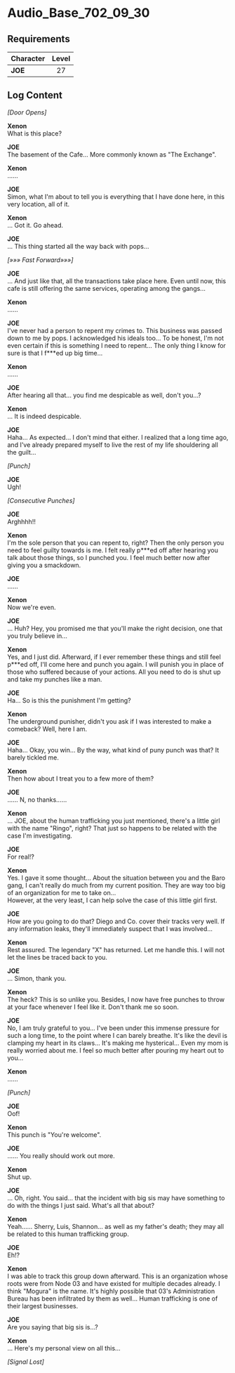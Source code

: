 # Audio_Base_702_09_30
## Requirements
|Character|Level|
|---------|:---:|
|**JOE**  | 27  |

## Log Content
*\[Door Opens\]*

**Xenon**<br>
What is this place?

**JOE**<br>
The basement of the Cafe... More commonly known as "The Exchange".

**Xenon**<br>
......

**JOE**<br>
Simon, what I'm about to tell you is everything that I have done here, in this very location, all of it.

**Xenon**<br>
... Got it. Go ahead.

**JOE**<br>
... This thing started all the way back with pops...

*[»»» Fast Forward»»»]*

**JOE**<br>
... And just like that, all the transactions take place here. Even until now, this cafe is still offering the same services, operating among the gangs...

**Xenon**<br>
......

**JOE**<br>
I've never had a person to repent my crimes to. This business was passed down to me by pops. I acknowledged his ideals too... To be honest, I'm not even certain if this is something I need to repent... The only thing I know for sure is that I f\*\*\*ed up big time...

**Xenon**<br>
......

**JOE**<br>
After hearing all that... you find me despicable as well, don't you...?

**Xenon**<br>
... It is indeed despicable.

**JOE**<br>
Haha... As expected... I don't mind that either. I realized that a long time ago, and I've already prepared myself to live the rest of my life shouldering all the guilt...

*\[Punch\]*

**JOE**<br>
Ugh!

*\[Consecutive Punches\]*

**JOE**<br>
Arghhhh!!

**Xenon**<br>
I'm the sole person that you can repent to, right? Then the only person you need to feel guilty towards is me. I felt really p\*\*\*ed off after hearing you talk about those things, so I punched you. I feel much better now after giving you a smackdown.

**JOE**<br>
......

**Xenon**<br>
Now we're even.

**JOE**<br>
... Huh? Hey, you promised me that you'll make the right decision, one that you truly believe in...

**Xenon**<br>
Yes, and I just did. Afterward, if I ever remember these things and still feel p\*\*\*ed off, I'll come here and punch you again. I will punish you in place of those who suffered because of your actions. All you need to do is shut up and take my punches like a man.

**JOE**<br>
Ha... So is this the punishment I'm getting?

**Xenon**<br>
The underground punisher, didn't you ask if I was interested to make a comeback? Well, here I am.

**JOE**<br>
Haha... Okay, you win... By the way, what kind of puny punch was that? It barely tickled me.

**Xenon**<br>
Then how about I treat you to a few more of them?

**JOE**<br>
...... N, no thanks......

**Xenon**<br>
... JOE, about the human trafficking you just mentioned, there's a little girl with the name "Ringo", right? That just so happens to be related with the case I'm investigating.

**JOE**<br>
For real!?

**Xenon**<br>
Yes. I gave it some thought... About the situation between you and the Baro gang, I can't really do much from my current position. They are way too big of an organization for me to take on...<br>
However, at the very least, I can help solve the case of this little girl first.

**JOE**<br>
How are you going to do that? Diego and Co. cover their tracks very well. If any information leaks, they'll immediately suspect that I was involved...

**Xenon**<br>
Rest assured. The legendary "X" has returned. Let me handle this. I will not let the lines be traced back to you.

**JOE**<br>
... Simon, thank you.

**Xenon**<br>
The heck? This is so unlike you. Besides, I now have free punches to throw at your face whenever I feel like it. Don't thank me so soon.

**JOE**<br>
No, I am truly grateful to you... I've been under this immense pressure for such a long time, to the point where I can barely breathe. It's like the devil is clamping my heart in its claws... It's making me hysterical... Even my mom is really worried about me. I feel so much better after pouring my heart out to you...

**Xenon**<br>
......

*\[Punch\]*

**JOE**<br>
Oof!

**Xenon**<br>
This punch is "You're welcome".

**JOE**<br>
...... You really should work out more.

**Xenon**<br>
Shut up.

**JOE**<br>
... Oh, right. You said... that the incident with big sis may have something to do with the things I just said. What's all that about?

**Xenon**<br>
Yeah...... Sherry, Luis, Shannon... as well as my father's death; they may all be related to this human trafficking group.

**JOE**<br>
Eh!?

**Xenon**<br>
I was able to track this group down afterward. This is an organization whose roots were from Node 03 and have existed for multiple decades already. I think "Mogura" is the name. It's highly possible that 03's Administration Bureau has been infiltrated by them as well... Human trafficking is one of their largest businesses.

**JOE**<br>
Are you saying that big sis is...?

**Xenon**<br>
... Here's my personal view on all this...

*[Signal Lost]*